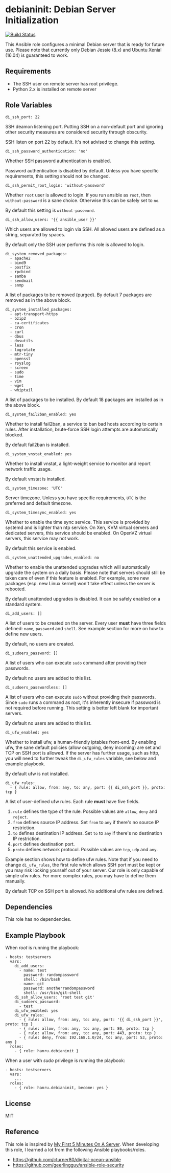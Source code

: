 debianinit: Debian Server Initialization
========================================

[![Build Status](https://travis-ci.org/hanru/debianinit.svg?branch=master)](https://travis-ci.org/hanru/debianinit)

This Ansible role configures a minimal Debian server that is ready for future use. Please note that currently only Debian Jessie (8.x) and Ubuntu Xenial (16.04) is guaranteed to work.

Requirements
------------

* The SSH user on remote server has root privilege.
* Python 2.x is installed on remote server

Role Variables
--------------

    di_ssh_port: 22

SSH deamon listening port. Putting SSH on a non-default port and ignoring other security measures are considered security through obscurity.

SSH listen on port 22 by default. It's not advised to change this setting.

    di_ssh_password_authentication: 'no'

Whether SSH password authentication is enabled.

Password authentication is disabled by default. Unless you have specific requirements, this setting should not be changed.

    di_ssh_permit_root_login: 'without-password'

Whether `root` user is allowed to login. If you run ansible as `root`, then `without-password` is a sane choice. Otherwise this can be safely set to `no`.

By default this setting is `without-password`.

    di_ssh_allow_users: '{{ ansible_user }}'

Which users are allowed to login via SSH. All allowed users are defined as a string, separated by spaces.

By default only the SSH user performs this role is allowed to login.

    di_system_removed_packages:
      - apache2
      - bind9
      - postfix
      - rpcbind
      - samba
      - sendmail
      - snmp

A list of packages to be removed (purged). By default 7 packages are removed as in the above block.

    di_system_installed_packages:
      - apt-transport-https
      - bzip2
      - ca-certificates
      - cron
      - curl
      - dbus
      - dnsutils
      - less
      - logrotate
      - mtr-tiny
      - openssl
      - rsyslog
      - screen
      - sudo
      - time
      - vim
      - wget
      - whiptail

A list of packages to be installed. By default 18 packages are installed as in the above block.

    di_system_fail2ban_enabled: yes

Whether to install fail2ban, a service to ban bad hosts according to certain rules. After installation, brute-force SSH login attempts are automatically blocked.

By default fail2ban is installed.

    di_system_vnstat_enabled: yes

Whether to install vnstat, a light-weight service to monitor and report network traffic usage.

By default vnstat is installed.

    di_system_timezone: 'UTC'

Server timezone. Unless you have specific requirements, `UTC` is the preferred and default timezone.

    di_system_timesync_enabled: yes

Whether to enable the time sync service. This service is provided by systemd and is lighter than ntp service. On Xen, KVM virtual servers and dedicated servers, this service should be enabled. On OpenVZ virtual servers, this service may not work.

By default this service is enabled.

    di_system_unattended_upgrades_enabled: no

Whether to enable the unattended upgrades which will automatically upgrade the system on a daily basis. Please note that servers should still be taken care of even if this feature is enabled. For example, some new packages (esp. new Linux kernel) won't take effect unless the server is rebooted.

By default unattended upgrades is disabled. It can be safely enabled on a standard system.

    di_add_users: []

A list of users to be created on the server. Every user **must** have three fields defined: `name`, `password` and `shell`. See example section for more on how to define new users.

By default, no users are created.

    di_sudoers_password: []

A list of users who can execute `sudo` command after providing their passwords.

By default no users are added to this list.

    di_sudoers_passwordless: []

A list of users who can execute `sudo` without providing their passwords. Since `sudo` runs a command as root, it's inherently insecure if password is not required before running. This setting is better left blank for important servers.

By default no users are added to this list.

    di_ufw_enabled: yes

Whether to install ufw, a human-friendly iptables front-end. By enabling ufw, the sane default policies (allow outgoing, deny incoming) are set and TCP on SSH port is allowed. If the server has further usage, such as http, you will need to further tweak the `di_ufw_rules` variable, see below and example playbook.

By default ufw is not installed.

    di_ufw_rules:
      - { rule: allow, from: any, to: any, port: {{ di_ssh_port }}, proto: tcp }

A list of user-defined ufw rules. Each rule **must** have five fields.

1. `rule` defines the type of the rule. Possible values are `allow`, `deny` and `reject`.
2. `from` defines source IP address. Set `from` to `any` if there's no source IP restriction.
3. `to` defines destination IP address. Set `to` to `any` if there's no destination IP restriction.
4. `port` defines destination port.
5. `proto` defines network protocol. Possible values are `tcp`, `udp` and `any`.

Example section shows how to define ufw rules. Note that if you need to change `di_ufw_rules`, the first rule which allows SSH port must be kept or you may risk locking yourself out of your server. Our role is only capable of simple ufw rules. For more complex rules, you may have to define them manually.

By default TCP on SSH port is allowed. No additional ufw rules are defined.

Dependencies
------------

This role has no dependencies.

Example Playbook
----------------

When *root* is running the playbook:

    - hosts: testservers
      vars:
        di_add_users:
          - name: test
            password: randompassword
            shell: /bin/bash
          - name: git
            password: anotherrandompassword
            shell: /usr/bin/git-shell
        di_ssh_allow_users: 'root test git'
        di_sudoers_password:
          - test
        di_ufw_enabled: yes
        di_ufw_rules:
          - { rule: allow, from: any, to: any, port: '{{ di_ssh_port }}', proto: tcp }
          - { rule: allow, from: any, to: any, port: 80, proto: tcp }
          - { rule: allow, from: any, to: any, port: 443, proto: tcp }
          - { rule: deny, from: 192.168.1.0/24, to: any, port: 53, proto: any }
      roles:
        - { role: hanru.debianinit }

When a user with *sudo* privilege is running the playbook:

    - hosts: testservers
      vars:
        ...
      roles:
        - { role: hanru.debianinit, become: yes }

License
-------

MIT

Reference
---------

This role is inspired by [My First 5 Minutes On A Server](https://plusbryan.com/my-first-5-minutes-on-a-server-or-essential-security-for-linux-servers). When developing this role, I learned a lot from the following Ansible playbooks/roles.

* https://github.com/cturner80/digital-ocean-ansible 
* https://github.com/geerlingguy/ansible-role-security